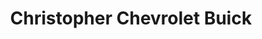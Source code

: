 ---
title: "Christopher Chevrolet Buick"
url: /ticonderoga/christopher-chevrolet-buick/
shop: car
---